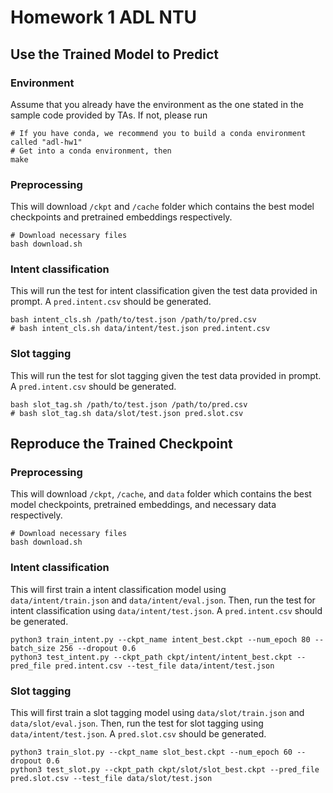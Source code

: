 # Homework 1 ADL NTU

## Use the Trained Model to Predict
### Environment
Assume that you already have the environment as the one stated in the sample code provided by TAs.
If not, please run
```shell
# If you have conda, we recommend you to build a conda environment called "adl-hw1"
# Get into a conda environment, then
make
```


### Preprocessing
This will download `/ckpt` and `/cache` folder which contains the best model checkpoints and pretrained embeddings respectively.  
```shell
# Download necessary files
bash download.sh
```

### Intent classification
This will run the test for intent classification given the test data provided in prompt. A `pred.intent.csv` should be generated.
```shell
bash intent_cls.sh /path/to/test.json /path/to/pred.csv
# bash intent_cls.sh data/intent/test.json pred.intent.csv
```

### Slot tagging
This will run the test for slot tagging given the test data provided in prompt. A `pred.intent.csv` should be generated.
```shell
bash slot_tag.sh /path/to/test.json /path/to/pred.csv
# bash slot_tag.sh data/slot/test.json pred.slot.csv
```

## Reproduce the Trained Checkpoint
### Preprocessing
This will download `/ckpt`, `/cache`, and `data` folder which contains the best model checkpoints, pretrained embeddings, and necessary data respectively. 
```shell
# Download necessary files
bash download.sh
```

### Intent classification
This will first train a intent classification model using `data/intent/train.json` and `data/intent/eval.json`.
Then, run the test for intent classification using `data/intent/test.json`. A `pred.intent.csv` should be generated.
```shell
python3 train_intent.py --ckpt_name intent_best.ckpt --num_epoch 80 --batch_size 256 --dropout 0.6
python3 test_intent.py --ckpt_path ckpt/intent/intent_best.ckpt --pred_file pred.intent.csv --test_file data/intent/test.json 
```

### Slot tagging
This will first train a slot tagging model using `data/slot/train.json` and `data/slot/eval.json`.
Then, run the test for slot tagging using `data/intent/test.json`. A `pred.slot.csv` should be generated.
```shell
python3 train_slot.py --ckpt_name slot_best.ckpt --num_epoch 60 --dropout 0.6
python3 test_slot.py --ckpt_path ckpt/slot/slot_best.ckpt --pred_file pred.slot.csv --test_file data/slot/test.json 
```
